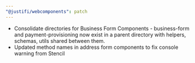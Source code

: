 ```yaml
---
"@justifi/webcomponents": patch
---
```


 - Consolidate directories for Business Form Components - business-form and payment-provisioning now exist in a parent directory with helpers, schemas, utils shared between them.
 - Updated method names in address form components to fix console warning from Stencil
 